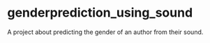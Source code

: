# genderprediction_using_sound
A project about predicting the gender of an author from their sound.
